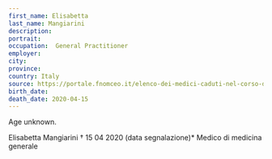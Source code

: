 ```yaml
---
first_name: Elisabetta
last_name: Mangiarini
description: 
portrait: 
occupation:  General Practitioner
employer: 
city: 
province: 
country: Italy
source: https://portale.fnomceo.it/elenco-dei-medici-caduti-nel-corso-dellepidemia-di-covid-19/, https://primabrescia.it/cronaca/cazzago-san-martino-in-lutto-coppia-di-coniugi-muore-a-poche-ore-di-distanza/
birth_date: 
death_date: 2020-04-15
---
```


Age unknown.

Elisabetta Mangiarini † 15 04 2020 (data segnalazione)*
Medico di medicina generale